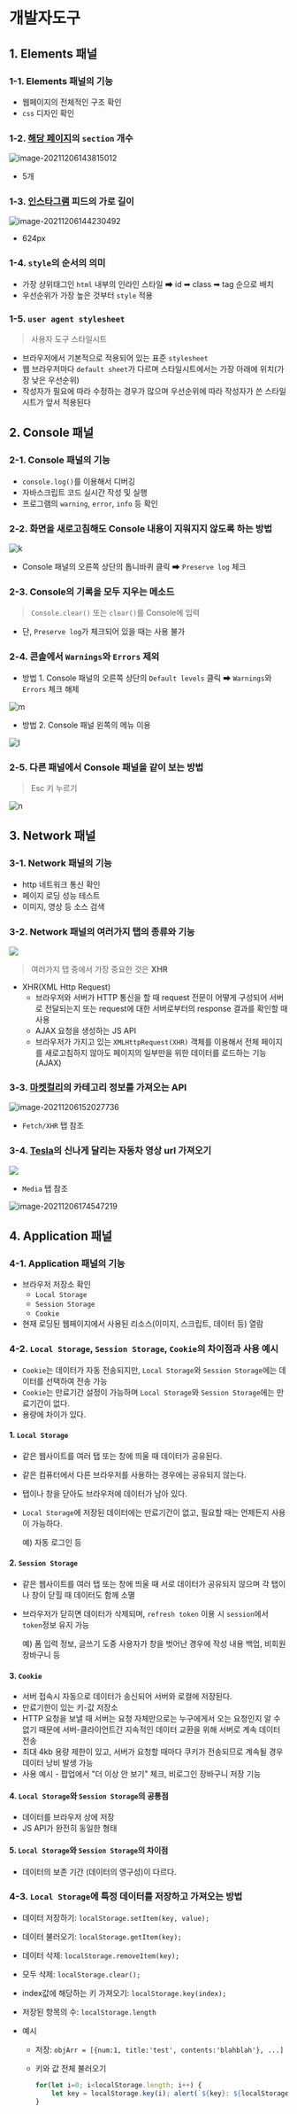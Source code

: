 # 개발자도구

## 1. Elements 패널

### 1-1. Elements 패널의 기능

- 웹페이지의 전체적인 구조 확인
- `css` 디자인 확인

### 1-2. [해당 페이지](https://hyunseob.github.io/resume/)의 `section` 개수

![image-20211206143815012](../md-img/image-20211206143815012.png)

- 5개

### 1-3. [인스타그램](https://www.instagram.com/) 피드의 가로 길이

![image-20211206144230492](../md-img/image-20211206144230492.png)

- 624px

### 1-4. `style`의 순서의 의미

- 가장 상위태그인 `html` 내부의 인라인 스타일 ➡ id ➡ class ➡ tag 순으로 배치
- 우선순위가 가장 높은 것부터 `style` 적용

### 1-5. `user agent stylesheet`

> 사용자 도구 스타일시트

- 브라우저에서 기본적으로 적용되어 있는 표준 `stylesheet`
- 웹 브라우저마다 `default sheet`가 다르며 스타일시트에서는 가장 아래에 위치(가장 낮은 우선순위)
- 작성자가 필요에 따라 수정하는 경우가 많으며 우선순위에 따라 작성자가 쓴 스타일시트가 앞서 적용된다

## 2. Console 패널

### 2-1. Console 패널의 기능

- `console.log()`를 이용해서 디버깅
- 자바스크립트 코드 실시간 작성 및 실행
- 프로그램의 `warning`, `error`, `info` 등 확인

### 2-2. 화면을 새로고침해도 Console 내용이 지워지지 않도록 하는 방법

![k](../md-img/k.png)

- Console 패널의 오른쪽 상단의 톱니바퀴 클릭 ➡ `Preserve log` 체크

### 2-3. Console의 기록을 모두 지우는 메소드

> `Console.clear()` 또는 `clear()`를 Console에 입력

- 단, `Preserve log`가 체크되어 있을 때는 사용 불가

### 2-4. 콘솔에서 `Warnings`와 `Errors` 제외

- 방법 1. Console 패널의 오른쪽 상단의 `Default levels` 클릭 ➡ `Warnings`와 `Errors` 체크 해제

![m](../md-img/m.png)

- 방법 2. Console 패널 왼쪽의 메뉴 이용

![l](../md-img/l.png)

### 2-5. 다른 패널에서 Console 패널을 같이 보는 방법

> Esc 키 누르기

![n](../md-img/n.gif)

## 3. Network 패널

### 3-1. Network 패널의 기능

- http 네트워크 통신 확인
- 페이지 로딩 성능 테스트
- 이미지, 영상 등 소스 검색

### 3-2. Network 패널의 여러가지 탭의 종류와 기능

![](../md-img/a.png)

> 여러가지 탭 중에서 가장 중요한 것은 **XHR**

- XHR(XML Http Request)
  - 브라우저와 서버가 HTTP 통신을 할 때 request 전문이 어떻게 구성되어 서버로 전달되는지 또는 request에 대한 서버로부터의 response 결과를 확인할 때 사용
  - AJAX 요청을 생성하는 JS API
  - 브라우저가 가지고 있는 `XMLHttpRequest(XHR)` 객체를 이용해서 전체 페이지를 새로고침하지 않아도 페이지의 일부만을 위한 데이터를 로드하는 기능(AJAX)

### 3-3. [마켓컬리](https://www.kurly.com/shop/main/index.php)의 카테고리 정보를 가져오는 API

![image-20211206152027736](../md-img/image-20211206152027736.png)

- `Fetch/XHR` 탭 참조

### 3-4. [Tesla](https://www.tesla.com/ko_kr)의 신나게 달리는 자동차 영상 url 가져오기

![](../md-img/b.png)

- `Media` 탭 참조

![image-20211206174547219](../md-img/image-20211206174547219.png)

## 4. Application 패널

### 4-1. Application 패널의 기능

- 브라우저 저장소 확인
  - `Local Storage`
  - `Session Storage`
  - `Cookie`
- 현재 로딩된 웹페이지에서 사용된 리소스(이미지, 스크립트, 데이터 등) 열람

### 4-2. `Local Storage`, `Session Storage`, `Cookie`의 차이점과 사용 예시

- `Cookie`는 데이터가 자동 전송되지만, `Local Storage`와 `Session Storage`에는 데이터를 선택하여 전송 가능
- `Cookie`는 만료기간 설정이 가능하며 `Local Storage`와 `Session Storage`에는 만료기간이 없다.
- 용량에 차이가 있다.

#### 1. `Local Storage`

- 같은 웹사이트를 여러 탭 또는 창에 띄울 때 데이터가 공유된다.

- 같은 컴퓨터에서 다른 브라우저를 사용하는 경우에는 공유되지 않는다.

- 탭이나 창을 닫아도 브라우저에 데이터가 남아 있다.

- `Local Storage`에 저장된 데이터에는 만료기간이 없고, 필요할 때는 언제든지 사용이 가능하다.

  예) 자동 로그인 등

#### 2. `Session Storage`

- 같은 웹사이트를 여러 탭 또는 창에 띄울 때 서로 데이터가 공유되지 않으며 각 탭이나 창이 닫힐 때 데이터도 함께 소멸

- 브라우저가 닫히면 데이터가 삭제되며, `refresh token` 이용 시 `session`에서 `token`정보 유지 가능

  예) 폼 입력 정보, 글쓰기 도중 사용자가 창을 벗어난 경우에 작성 내용 백업, 비회원 장바구니 등

#### 3. `Cookie`

- 서버 접속시 자동으로 데이터가 송신되어 서버와 로컬에 저장된다.
- 만료기한이 있는 키-값 저장소
- HTTP 요청을 보낼 때 서버는 요청 자체만으로는 누구에게서 오는 요청인지 알 수 없기 때문에 서버-클라이언트간 지속적인 데이터 교환을 위해 서버로 계속 데이터 전송
- 최대 4kb 용량 제한이 있고, 서버가 요청할 때마다 쿠키가 전송되므로 계속될 경우 데이터 낭비 발생 가능
- 사용 예시 - 팝업에서 "더 이상 안 보기" 체크, 비로그인 장바구니 저장 기능

#### 4. `Local Storage`와 `Session Storage`의 공통점

- 데이터를 브라우저 상에 저장
- JS API가 완전히 동일한 형태

#### 5. `Local Storage`와 `Session Storage`의 차이점

- 데이터의 보존 기간 (데이터의 영구성)이 다르다.

### 4-3. `Local Storage`에 특정 데이터를 저장하고 가져오는 방법

- 데이터 저장하기: `localStorage.setItem(key, value);`

- 데이터 불러오기: `localStorage.getItem(key);`

- 데이터 삭제: `localStorage.removeItem(key);`

- 모두 삭제: `localStorage.clear();`

- index값에 해당하는 키 가져오기: `localStorage.key(index);`

- 저장된 항목의 수: `localStorage.length`

- 예시

  - 저장: `objArr = [{num:1, title:'test', contents:'blahblah'}, ...]`

  - 키와 값 전체 불러오기

    ```javascript
    for(let i=0; i<localStorage.length; i++) {
        let key = localStorage.key(i); alert(`${key}: ${localStorage.getItem(key)}`);
    }
    ```

    
